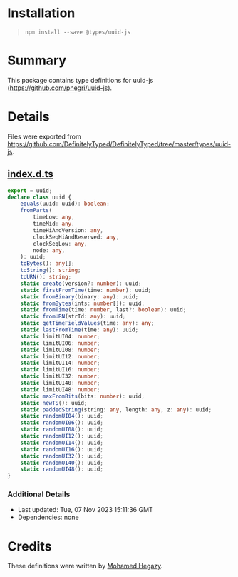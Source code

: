 # Installation
> `npm install --save @types/uuid-js`

# Summary
This package contains type definitions for uuid-js (https://github.com/pnegri/uuid-js).

# Details
Files were exported from https://github.com/DefinitelyTyped/DefinitelyTyped/tree/master/types/uuid-js.
## [index.d.ts](https://github.com/DefinitelyTyped/DefinitelyTyped/tree/master/types/uuid-js/index.d.ts)
````ts
export = uuid;
declare class uuid {
    equals(uuid: uuid): boolean;
    fromParts(
        timeLow: any,
        timeMid: any,
        timeHiAndVersion: any,
        clockSeqHiAndReserved: any,
        clockSeqLow: any,
        node: any,
    ): uuid;
    toBytes(): any[];
    toString(): string;
    toURN(): string;
    static create(version?: number): uuid;
    static firstFromTime(time: number): uuid;
    static fromBinary(binary: any): uuid;
    static fromBytes(ints: number[]): uuid;
    static fromTime(time: number, last?: boolean): uuid;
    static fromURN(strId: any): uuid;
    static getTimeFieldValues(time: any): any;
    static lastFromTime(time: any): uuid;
    static limitUI04: number;
    static limitUI06: number;
    static limitUI08: number;
    static limitUI12: number;
    static limitUI14: number;
    static limitUI16: number;
    static limitUI32: number;
    static limitUI40: number;
    static limitUI48: number;
    static maxFromBits(bits: number): uuid;
    static newTS(): uuid;
    static paddedString(string: any, length: any, z: any): uuid;
    static randomUI04(): uuid;
    static randomUI06(): uuid;
    static randomUI08(): uuid;
    static randomUI12(): uuid;
    static randomUI14(): uuid;
    static randomUI16(): uuid;
    static randomUI32(): uuid;
    static randomUI40(): uuid;
    static randomUI48(): uuid;
}

````

### Additional Details
 * Last updated: Tue, 07 Nov 2023 15:11:36 GMT
 * Dependencies: none

# Credits
These definitions were written by [Mohamed Hegazy](https://github.com/mhegazy).
